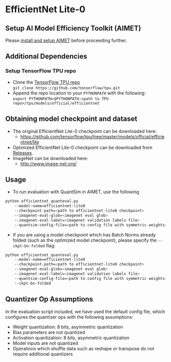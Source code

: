 # EfficientNet Lite-0

## Setup AI Model Efficiency Toolkit (AIMET)
Please [install and setup AIMET](../../README.md#install-aimet) before proceeding further.

## Additional Dependencies
### Setup TensorFlow TPU repo
- Clone the [TensorFlow TPU repo](https://github.com/tensorflow/tpu)  
  `git clone https://github.com/tensorflow/tpu.git`
- Append the repo location to your `PYTHONPATH` with the following:  
  `export PYTHONPATH=$PYTHONPATH:<path to TPU repo>/tpu/models/official/efficientnet`

## Obtaining model checkpoint and dataset
- The original EfficientNet Lite-0 checkpoint can be downloaded here:
  - https://github.com/tensorflow/tpu/tree/master/models/official/efficientnet/lite
- Optimized EfficientNet Lite-0 checkpoint can be downloaded from [Releases](/../../releases).
- ImageNet can be downloaded here:
  - http://www.image-net.org/


## Usage
- To run evaluation with QuantSim in AIMET, use the following
```bash
python efficientnet_quanteval.py
    --model-name=efficientnet-lite0
    --checkpoint-path=<path to efficientnet-lite0 checkpoint>
    --imagenet-eval-glob=<imagenet eval glob>
    --imagenet-eval-label=<imagenet validation labels file>
    --quantsim-config-file=<path to config file with symmetric weights>
```

- If you are using a model checkpoint which has Batch Norms already folded (such as the optimized model checkpoint), please specify the `--ckpt-bn-folded` flag:
```bash
python efficientnet_quanteval.py
    --model-name=efficientnet-lite0
    --checkpoint-path=<path to efficientnet-lite0 checkpoint>
    --imagenet-eval-glob=<imagenet eval glob>
    --imagenet-eval-label=<imagenet validation labels file>
    --quantsim-config-file=<path to config file with symmetric weights>
    --ckpt-bn-folded
```

## Quantizer Op Assumptions
In the evaluation script included, we have used the default config file, which configures the quantizer ops with the following assumptions:
- Weight quantization: 8 bits, asymmetric quantization
- Bias parameters are not quantized
- Activation quantization: 8 bits, asymmetric quantization
- Model inputs are not quantized
- Operations which shuffle data such as reshape or transpose do not require additional quantizers